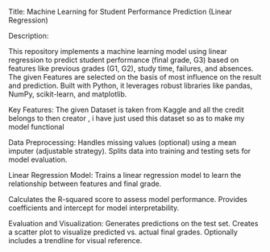 Title: Machine Learning for Student Performance Prediction (Linear Regression)

Description:

This repository implements a machine learning model using linear regression to predict student performance (final grade, G3) based on features like previous grades (G1, G2), study time, failures, and absences.
The given Features are selected on the basis of most influence on the result and prediction. Built with Python, it leverages robust libraries like pandas, NumPy, scikit-learn, and matplotlib.

Key Features:
The given Dataset is taken from Kaggle and all the credit belongs to then creator , i have just used this dataset so as to make my model functional 

Data Preprocessing:
Handles missing values (optional) using a mean imputer (adjustable strategy).
Splits data into training and testing sets for model evaluation.

Linear Regression Model:
Trains a linear regression model to learn the relationship between features and final grade.

Calculates the R-squared score to assess model performance.
Provides coefficients and intercept for model interpretability.

Evaluation and Visualization:
Generates predictions on the test set.
Creates a scatter plot to visualize predicted vs. actual final grades.
Optionally includes a trendline for visual reference.
